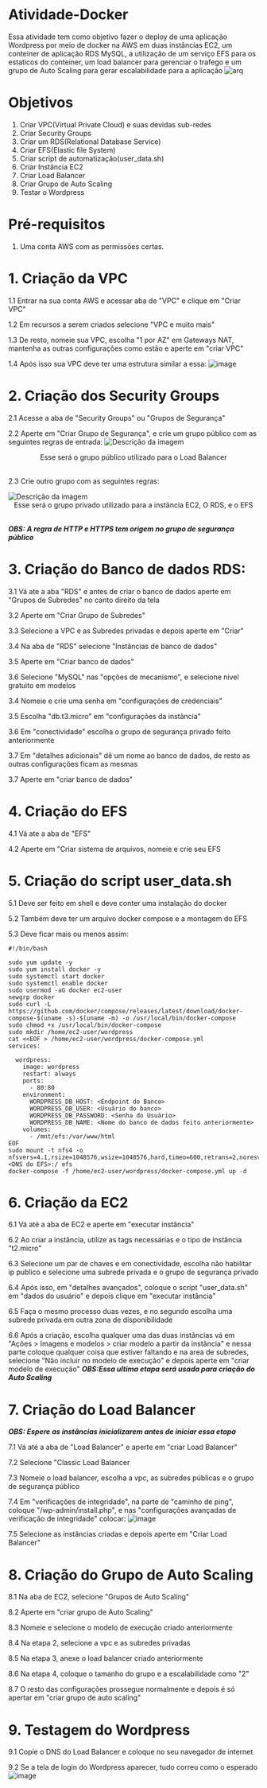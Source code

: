 # Atividade-Docker
Essa atividade tem como objetivo fazer o deploy de uma aplicação Wordpress por meio de docker na AWS em duas instâncias EC2, um conteiner de aplicação RDS MySQL, a utilização de um serviço EFS para os estaticos do conteiner, um load balancer para gerenciar o trafego e um grupo de Auto Scaling para gerar escalabilidade para a aplicação
![arq](https://github.com/user-attachments/assets/a67a7220-2c70-4fdb-8500-a8533598747a)


# Objetivos
1. Criar VPC(Virtual Private Cloud) e suas devidas sub-redes
2. Criar Security Groups
3. Criar um RDS(Relational Database Service)
4. Criar EFS(Elastic file System)
5. Criar script de automatização(user_data.sh)
6. Criar Instância EC2
7. Criar Load Balancer
8. Criar Grupo de Auto Scaling
9. Testar o Wordpress

# Pré-requisitos
1. Uma conta AWS com as permissões certas.

# 1. Criação da VPC
1.1 Entrar na sua conta AWS e acessar aba de "VPC" e clique em "Criar VPC"

1.2 Em recursos a serem criados selecione "VPC e muito mais"

1.3 De resto, nomeie sua VPC, escolha "1 por AZ" em Gateways NAT, mantenha as outras configurações como estão e aperte em "criar VPC"

1.4 Após isso sua VPC deve ter uma estrutura similar a essa:
![image](https://github.com/user-attachments/assets/a4fa9cec-0537-44c5-8a29-05e00af75805)

# 2. Criação dos Security Groups
2.1 Acesse a aba de "Security Groups" ou "Grupos de Segurança"

2.2 Aperte em "Criar Grupo de Segurança", e crie um grupo público com as seguintes regras de entrada:
<img src="https://github.com/user-attachments/assets/5ef01ab2-e7fa-4e96-8be8-ada0c5a9f0ef" alt="Descrição da imagem">
<div align="center">
Esse será o grupo público utilizado para o Load Balancer
</div>
<br/>

2.3 Crie outro grupo com as seguintes regras:

<img src="https://github.com/user-attachments/assets/46519c5f-4dcb-4c9c-bada-8f3b18d526f5" alt="Descrição da imagem">
<div align="center">
Esse será o grupo privado utilizado para a instância EC2, O RDS, e o EFS
</div>
<br/>

***OBS: A regra de HTTP e HTTPS tem origem no grupo de segurança público***

# 3. Criação do Banco de dados RDS:

3.1 Vá ate a aba "RDS" e antes de criar o banco de dados aperte em "Grupos de Subredes" no canto direito da tela

3.2 Aperte em "Criar Grupo de Subredes"

3.3 Selecione a VPC e as Subredes privadas e depois aperte em "Criar"

3.4 Na aba de "RDS" selecione "Instâncias de banco de dados"

3.5 Aperte em "Criar banco de dados"

3.6 Selecione "MySQL" nas "opções de mecanismo", e selecione nivel gratuito em modelos

3.4 Nomeie e crie uma senha em "configurações de credenciais"

3.5 Escolha "db.t3.micro" em "configurações da instância"

3.6 Em "conectividade" escolha o grupo de segurança privado feito anteriormente

3.7 Em "detalhes adicionais" dê um nome ao banco de dados, de resto as outras configurações ficam as mesmas

3.7 Aperte em "criar banco de dados"

# 4. Criação do EFS
4.1 Vá ate a aba de "EFS"

4.2 Aperte em "Criar sistema de arquivos, nomeie e crie seu EFS

# 5. Criação do script user_data.sh
5.1 Deve ser feito em shell e deve conter uma instalação do docker

5.2 Também deve ter um arquivo docker compose e a montagem do EFS

5.3 Deve ficar mais ou menos assim:

``` 
#!/bin/bash 
 
sudo yum update -y 
sudo yum install docker -y
sudo systemctl start docker
sudo systemctl enable docker
sudo usermod -aG docker ec2-user
newgrp docker
sudo curl -L https://github.com/docker/compose/releases/latest/download/docker-compose-$(uname -s)-$(uname -m) -o /usr/local/bin/docker-compose
sudo chmod +x /usr/local/bin/docker-compose
sudo mkdir /home/ec2-user/wordpress
cat <<EOF > /home/ec2-user/wordpress/docker-compose.yml
services:
 
  wordpress:
    image: wordpress
    restart: always
    ports:
      - 80:80
    environment:
      WORDPRESS_DB_HOST: <Endpoint do Banco>
      WORDPRESS_DB_USER: <Usuário do banco>
      WORDPRESS_DB_PASSWORD: <Senha do Usuário>
      WORDPRESS_DB_NAME: <Nome do banco de dados feito anteriormente>
    volumes:
      - /mnt/efs:/var/www/html
EOF
sudo mount -t nfs4 -o nfsvers=4.1,rsize=1048576,wsize=1048576,hard,timeo=600,retrans=2,noresvport <DNS do EFS>:/ efs
docker-compose -f /home/ec2-user/wordpress/docker-compose.yml up -d
``` 
# 6. Criação da EC2
6.1 Vá até a aba de EC2 e aperte em "executar instância"

6.2 Ao criar a instância, utilize as tags necessárias e o tipo de instância "t2.micro"

6.3 Selecione um par de chaves e em conectividade, escolha nâo habilitar ip publico e selecione uma subrede privada e o grupo de segurança privado

6.4 Após isso, em "detalhes avançados", coloque o script "user_data.sh" em "dados do usuário" e depois clique em "executar instância"

6.5 Faça o mesmo processo duas vezes, e no segundo escolha uma subrede privada em outra zona de disponibilidade

6.6 Após a criação, escolha qualquer uma das duas instâncias vá em "Ações > Imagens e modelos > criar modelo a partir da instância" e nessa parte coloque qualquer coisa que estiver faltando e na area de subredes, selecione "Não incluir no modelo de execução" e depois aperte em "criar modelo de execução"
***OBS:Essa ultima etapa será usada para criação do Auto Scaling***

# 7. Criação do Load Balancer
***OBS: Espere as instâncias inicializarem antes de iniciar essa etapa***

7.1 Vá até a aba de "Load Balancer" e aperte em "criar Load Balancer"

7.2 Selecione "Classic Load Balancer

7.3 Nomeie o load balancer, escolha a vpc, as subredes públicas e o grupo de segurança público

7.4 Em "verificações de integridade", na parte de "caminho de ping", coloque "/wp-admin/install.php", e nas "configurações avançadas de verificação de integridade" colocar:
![image](https://github.com/user-attachments/assets/fbdd7448-bcdb-4bab-af56-fbbaa2e413cf)

7.5 Selecione as instâncias criadas e depois aperte em "Criar Load Balancer"

# 8. Criação do Grupo de Auto Scaling

8.1 Na aba de EC2, selecione "Grupos de Auto Scaling"

8.2 Aperte em "criar grupo de Auto Scaling"

8.3 Nomeie e selecione o modelo de execução criado anteriormente

8.4 Na etapa 2, selecione a vpc e as subredes privadas

8.5 Na etapa 3, anexe o load balancer criado anteriormente

8.6 Na etapa 4, coloque o tamanho do grupo e a escalabilidade como "2"

8.7 O resto das configurações prossegue normalmente e depois é só apertar em "criar grupo de auto scaling"

# 9. Testagem do Wordpress

9.1 Copie o DNS do Load Balancer e coloque no seu navegador de internet

9.2 Se a tela de login do Wordpress aparecer, tudo correu como o esperado
![image](https://github.com/user-attachments/assets/d44e411f-8044-4c1c-b69e-8434075d744b)

